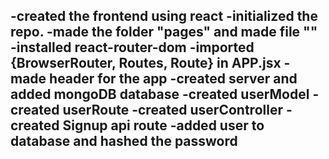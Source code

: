 -created the frontend using react
-initialized the repo.
-made the folder "pages" and made file ""
-installed react-router-dom
-imported {BrowserRouter, Routes, Route} in APP.jsx
-made header for the app
-created server and added mongoDB database
-created userModel
-created userRoute
-created userController
-created Signup api route
-added user to database and hashed the password
-